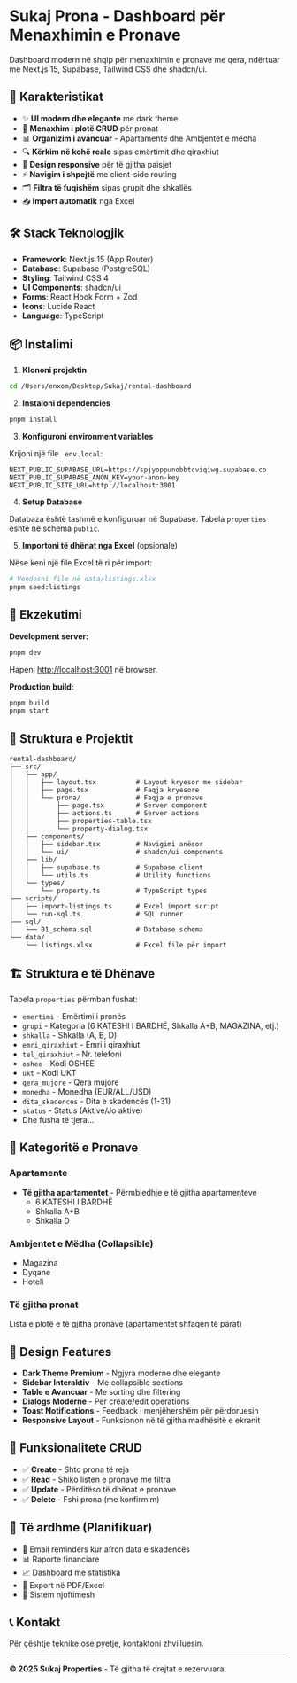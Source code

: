 # Sukaj Prona - Dashboard për Menaxhimin e Pronave

Dashboard modern në shqip për menaxhimin e pronave me qera, ndërtuar me Next.js 15, Supabase, Tailwind CSS dhe shadcn/ui.

## 🌟 Karakteristikat

- ✨ **UI modern dhe elegante** me dark theme
- 🏢 **Menaxhim i plotë CRUD** për pronat
- 📊 **Organizim i avancuar** - Apartamente dhe Ambjentet e mëdha
- 🔍 **Kërkim në kohë reale** sipas emërtimit dhe qiraxhiut
- 📱 **Design responsive** për të gjitha paisjet
- ⚡ **Navigim i shpejtë** me client-side routing
- 🗂️ **Filtra të fuqishëm** sipas grupit dhe shkallës
- 📥 **Import automatik** nga Excel

## 🛠️ Stack Teknologjik

- **Framework**: Next.js 15 (App Router)
- **Database**: Supabase (PostgreSQL)
- **Styling**: Tailwind CSS 4
- **UI Components**: shadcn/ui
- **Forms**: React Hook Form + Zod
- **Icons**: Lucide React
- **Language**: TypeScript

## 📦 Instalimi

1. **Klononi projektin**
```bash
cd /Users/enxom/Desktop/Sukaj/rental-dashboard
```

2. **Instaloni dependencies**
```bash
pnpm install
```

3. **Konfiguroni environment variables**

Krijoni një file `.env.local`:
```env
NEXT_PUBLIC_SUPABASE_URL=https://spjyoppunobbtcviqiwg.supabase.co
NEXT_PUBLIC_SUPABASE_ANON_KEY=your-anon-key
NEXT_PUBLIC_SITE_URL=http://localhost:3001
```

4. **Setup Database**

Databaza është tashmë e konfiguruar në Supabase. Tabela `properties` është në schema `public`.

5. **Importoni të dhënat nga Excel** (opsionale)

Nëse keni një file Excel të ri për import:
```bash
# Vendosni file në data/listings.xlsx
pnpm seed:listings
```

## 🚀 Ekzekutimi

**Development server:**
```bash
pnpm dev
```

Hapeni [http://localhost:3001](http://localhost:3001) në browser.

**Production build:**
```bash
pnpm build
pnpm start
```

## 📁 Struktura e Projektit

```
rental-dashboard/
├── src/
│   ├── app/
│   │   ├── layout.tsx          # Layout kryesor me sidebar
│   │   ├── page.tsx            # Faqja kryesore
│   │   └── prona/              # Faqja e pronave
│   │       ├── page.tsx        # Server component
│   │       ├── actions.ts      # Server actions
│   │       ├── properties-table.tsx
│   │       └── property-dialog.tsx
│   ├── components/
│   │   ├── sidebar.tsx         # Navigimi anësor
│   │   └── ui/                 # shadcn/ui components
│   ├── lib/
│   │   ├── supabase.ts         # Supabase client
│   │   └── utils.ts            # Utility functions
│   └── types/
│       └── property.ts         # TypeScript types
├── scripts/
│   ├── import-listings.ts      # Excel import script
│   └── run-sql.ts              # SQL runner
├── sql/
│   └── 01_schema.sql           # Database schema
└── data/
    └── listings.xlsx           # Excel file për import
```

## 🏗️ Struktura e të Dhënave

Tabela `properties` përmban fushat:
- `emertimi` - Emërtimi i pronës
- `grupi` - Kategoria (6 KATESHI I BARDHË, Shkalla A+B, MAGAZINA, etj.)
- `shkalla` - Shkalla (A, B, D)
- `emri_qiraxhiut` - Emri i qiraxhiut
- `tel_qiraxhiut` - Nr. telefoni
- `oshee` - Kodi OSHEE
- `ukt` - Kodi UKT
- `qera_mujore` - Qera mujore
- `monedha` - Monedha (EUR/ALL/USD)
- `dita_skadences` - Dita e skadencës (1-31)
- `status` - Status (Aktive/Jo aktive)
- Dhe fusha të tjera...

## 📱 Kategoritë e Pronave

### Apartamente
- **Të gjitha apartamentet** - Përmbledhje e të gjitha apartamenteve
  - 6 KATESHI I BARDHË
  - Shkalla A+B
  - Shkalla D

### Ambjentet e Mëdha (Collapsible)
- Magazina
- Dyqane
- Hoteli

### Të gjitha pronat
Lista e plotë e të gjitha pronave (apartamentet shfaqen të parat)

## 🎨 Design Features

- **Dark Theme Premium** - Ngjyra moderne dhe elegante
- **Sidebar Interaktiv** - Me collapsible sections
- **Table e Avancuar** - Me sorting dhe filtering
- **Dialogs Moderne** - Për create/edit operations
- **Toast Notifications** - Feedback i menjëhershëm për përdoruesin
- **Responsive Layout** - Funksionon në të gjitha madhësitë e ekranit

## 🔄 Funksionalitete CRUD

- ✅ **Create** - Shto prona të reja
- ✅ **Read** - Shiko listen e pronave me filtra
- ✅ **Update** - Përditëso të dhënat e pronave
- ✅ **Delete** - Fshi prona (me konfirmim)

## 🚧 Të ardhme (Planifikuar)

- 📧 Email reminders kur afron data e skadencës
- 📊 Raporte financiare
- 📈 Dashboard me statistika
- 📄 Export në PDF/Excel
- 🔔 Sistem njoftimesh

## 📞 Kontakt

Për çështje teknike ose pyetje, kontaktoni zhvilluesin.

---

**© 2025 Sukaj Properties** - Të gjitha të drejtat e rezervuara.
